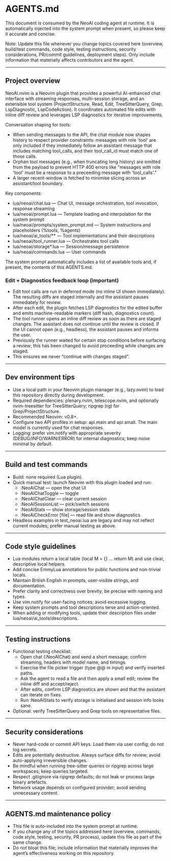# AGENTS.md

This document is consumed by the NeoAI coding agent at runtime. It is automatically injected into the system prompt when present, so please keep it accurate and concise.

Note: Update this file whenever you change topics covered here (overview, build/test commands, code style, testing instructions, security considerations, PR/commit guidelines, deployment steps). Only include information that materially affects contributors and the agent.

---

## Project overview
NeoAI.nvim is a Neovim plugin that provides a powerful AI-enhanced chat interface with streaming responses, multi-session storage, and an extensible tool system (ProjectStructure, Read, Edit, TreeSitterQuery, Grep, LspDiagnostic, LspCodeAction). It coordinates automated file edits with inline diff review and leverages LSP diagnostics for iterative improvements.

Conversation shaping for tools:
- When sending messages to the API, the chat module now shapes history to respect provider constraints: messages with role 'tool' are only included if they immediately follow an assistant message that includes matching tool_calls, and their tool_call_id must match one of those calls.
- Orphan tool messages (e.g., when truncating long history) are omitted from the payload to prevent HTTP 400 errors like "messages with role 'tool' must be a response to a preceeding message with 'tool_calls'."
- A larger recent-window is fetched to minimise slicing across an assistant/tool boundary.

Key components:
- lua/neoai/chat.lua — Chat UI, message orchestration, tool invocation, response streaming
- lua/neoai/prompt.lua — Template loading and interpolation for the system prompt
- lua/neoai/prompts/system_prompt.md — System instructions and placeholders (%tools, %agents)
- lua/neoai/ai_tools/** — Tool implementations and their descriptions
- lua/neoai/tool_runner.lua — Orchestrates tool calls
- lua/neoai/storage*.lua — Session/message persistence
- lua/neoai/commands.lua — User commands

The system prompt automatically includes a list of available tools and, if present, the contents of this AGENTS.md.

### Edit + Diagnostics feedback loop (important)
- Edit tool calls are run in deferred mode (no inline UI shown immediately). The resulting diffs are staged internally and the assistant pauses immediately for review.
- After each edit, the plugin fetches LSP diagnostics for the edited buffer and emits machine-readable markers (diff hash, diagnostics count).
- The tool runner opens an inline diff review as soon as there are staged changes. The assistant does not continue until the review is closed. If the UI cannot open (e.g., headless), the assistant pauses and informs the user.
- Previously the runner waited for certain stop conditions before surfacing a review; this has been changed to avoid proceeding while changes are staged.
- This ensures we never “continue with changes staged”.

---

## Dev environment tips
- Use a local path in your Neovim plugin manager (e.g., lazy.nvim) to load this repository directly during development.
- Required dependencies: plenary.nvim, telescope.nvim, and optionally nvim-treesitter for TreeSitterQuery; ripgrep (rg) for Grep/ProjectStructure.
- Recommended Neovim: v0.8+.
- Configure two API profiles in setup: api.main and api.small. The main model is currently used for chat responses.
- Logging: prefer vim.notify with appropriate severity (DEBUG/INFO/WARN/ERROR) for internal diagnostics; keep noise minimal by default.

---

## Build and test commands
- Build: none required (Lua plugin).
- Quick manual test: launch Neovim with this plugin loaded and run:
  - :NeoAIChat — open the chat UI
  - :NeoAIChatToggle — toggle
  - :NeoAIChatClear — clear current session
  - :NeoAISessionList — pick/switch sessions
  - :NeoAIStats — show storage/session stats
  - :NeoAICheckError [file] — read file and show diagnostics
- Headless examples in test_neoai.lua are legacy and may not reflect current modules; prefer manual testing as above.

---

## Code style guidelines
- Lua modules return a local table (local M = {} … return M) and use clear, descriptive local helpers.
- Add concise EmmyLua annotations for public functions and non-trivial locals.
- Maintain British English in prompts, user-visible strings, and documentation.
- Prefer clarity and correctness over brevity; be precise with naming and types.
- Use vim.notify for user-facing notices; avoid excessive logging.
- Keep system prompts and tool descriptions terse and action-oriented.
- When adding or modifying tools, update their description files under lua/neoai/ai_tools/descriptions.

---

## Testing instructions
- Functional testing checklist:
  - Open chat (:NeoAIChat) and send a short message; confirm streaming, headers with model name, and timings.
  - Exercise the file picker trigger (type @@ in input) and verify inserted paths.
  - Ask the agent to read a file and then apply a small edit; review the inline diff and accept/reject.
  - After edits, confirm LSP diagnostics are shown and that the assistant can iterate on fixes.
  - Run :NeoAIStats to verify storage is initialised and session info looks sane.
- Optional: verify TreeSitterQuery and Grep tools on representative files.

---

## Security considerations
- Never hard-code or commit API keys. Load them via user config; do not log secrets.
- Edits are potentially destructive. Always surface diffs for review; avoid auto-applying irreversible changes.
- Be mindful when running tree-sitter queries or ripgrep across large workspaces; keep queries targeted.
- Respect .gitignore via ripgrep defaults; do not leak or process large binary artefacts.
- Network usage depends on configured provider; avoid sending unnecessary content.

---

## AGENTS.md maintenance policy
- This file is auto-included into the system prompt at runtime.
- If you change any of the topics addressed here (overview, commands, code style, testing, security, PR process), update this file as part of the same change.
- Do not bloat this file; include information that materially improves the agent’s effectiveness working on this repository.

